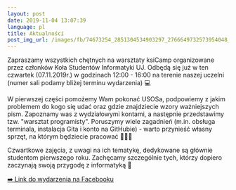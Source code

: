 ```yaml
---
layout: post
date: 2019-11-04 13:07:39
language: pl
title: Aktualności
post_img_url: /images/fb/74673254_2851304534903297_2766649732573954048_n.jpg
---
```


Zapraszamy wszystkich chętnych na warsztaty ksiCamp organizowane przez członków Koła Studentów Informatyki UJ. Odbędą się już w ten czwartek (07.11.2019r.) w godzinach 12:00 - 16:00 na terenie naszej uczelni (numer sali podamy bliżej terminu wydarzenia) 💻

W pierwszej części pomożemy Wam pokonać USOSa, podpowiemy z jakim problemem do kogo się udać oraz gdzie znajdziecie wzory ważniejszych pism. Zapoznamy was z wydziałowymi kontami, a następnie przedstawimy tzw. "warsztat programisty". Poruszymy wiele zagadnień (m.in. obsługa terminala, instalacja Gita i konto na GitHubie) - warto przynieść własny sprzęt, na którym będziecie pracować 👩🏼‍💻

Czwartkowe zajęcia, z uwagi na ich tematykę, dedykowane są głównie studentom pierwszego roku. Zachęcamy szczególnie tych, którzy dopiero zaczynają swoją przygodę z informatyką 🙂

 <a href="https://www.facebook.com/events/543410033111739/">➡️ Link do wydarzenia na Facebooku</a>
